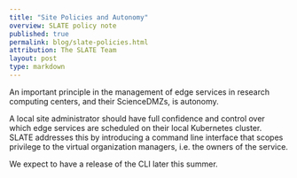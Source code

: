 ```yaml
---
title: "Site Policies and Autonomy"
overview: SLATE policy note
published: true
permalink: blog/slate-policies.html
attribution: The SLATE Team
layout: post
type: markdown
---
```


An important principle in the management of edge services in research computing centers, 
and their ScienceDMZs, is autonomy.  


<!--end_excerpt-->

A local site administrator should have full confidence and control over which edge services are scheduled on their local Kubernetes cluster.  
SLATE addresses this by introducing a command line interface that scopes privilege to the virtual organization managers, i.e. the owners of the service.

 We expect to have a release of the CLI later this summer. 

